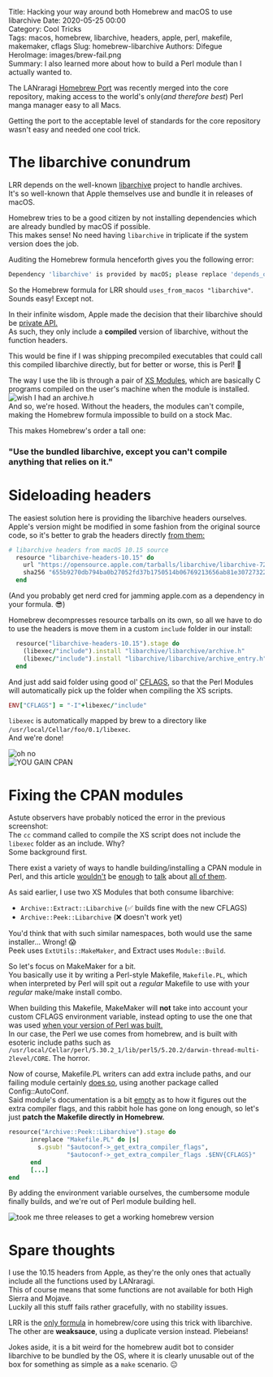 Title: Hacking your way around both Homebrew and macOS to use libarchive
Date: 2020-05-25 00:00  
Category: Cool Tricks  
Tags: macos, homebrew, libarchive, headers, apple, perl, makefile, makemaker, cflags
Slug: homebrew-libarchive
Authors: Difegue  
HeroImage: images/brew-fail.png  
Summary: I also learned more about how to build a Perl module than I actually wanted to.

The LANraragi [Homebrew Port](https://formulae.brew.sh/formula/lanraragi) was recently merged into the core repository, making access to the world's only(_and therefore best_) Perl manga manager easy to all Macs.  

Getting the port to the acceptable level of standards for the core repository wasn't easy and needed one cool trick.  

# The libarchive conundrum  

LRR depends on the well-known [libarchive](https://www.libarchive.org/) project to handle archives.  
It's so well-known that Apple themselves use and bundle it in releases of macOS.  

Homebrew tries to be a good citizen by not installing dependencies which are already bundled by macOS if possible.  
This makes sense! No need having `libarchive` in triplicate if the system version does the job.  

Auditing the Homebrew formula henceforth gives you the following error:  
```bash
Dependency 'libarchive' is provided by macOS; please replace 'depends_on' with 'uses_from_macos'.
```  

So the Homebrew formula for LRR should `uses_from_macos "libarchive"`. Sounds easy! Except not.  

In their infinite wisdom, Apple made the decision that their libarchive should be [private API.](https://stackoverflow.com/a/3167763)  
As such, they only include a **compiled** version of libarchive, without the function headers.  

This would be fine if I was shipping precompiled executables that could call this compiled libarchive directly, but for better or worse, this is Perl! 🐫  

The way I use the lib is through a pair of [XS Modules](https://en.wikipedia.org/wiki/XS_%28Perl%29), which are basically C programs compiled on the user's machine when the module is installed.  
![wish I had an archive.h]({static}/images/libarchivexs.png)  
And so, we're hosed. Without the headers, the modules can't compile, making the Homebrew formula impossible to build on a stock Mac.  

This makes Homebrew's order a tall one:  
### "Use the bundled libarchive, except you can't compile anything that relies on it."  

# Sideloading headers  

The easiest solution here is providing the libarchive headers ourselves.  
Apple's version might be modified in some fashion from the original source code, so it's better to grab the headers directly [from them:](https://opensource.apple.com/source/libarchive/)  

```ruby
# libarchive headers from macOS 10.15 source
  resource "libarchive-headers-10.15" do
    url "https://opensource.apple.com/tarballs/libarchive/libarchive-72.11.2.tar.gz"
    sha256 "655b9270db794ba0b27052fd37b1750514b06769213656ab81e30727322e401f"
  end
```
(And you probably get nerd cred for jamming apple.com as a dependency in your formula. 😎)  

Homebrew decompresses resource tarballs on its own, so all we have to do to use the headers is move them in a custom `include` folder in our install:  

```ruby
  resource("libarchive-headers-10.15").stage do
    (libexec/"include").install "libarchive/libarchive/archive.h"
    (libexec/"include").install "libarchive/libarchive/archive_entry.h"
  end
```

And just add said folder using good ol' [CFLAGS](https://en.wikipedia.org/wiki/CFLAGS), so that the Perl Modules will automatically pick up the folder when compiling the XS scripts.  
```ruby
ENV["CFLAGS"] = "-I"+libexec/"include"
```  
`libexec` is automatically mapped by brew to a directory like `/usr/local/Cellar/foo/0.1/libexec`.  
And we're done!  

![oh no]({static}/images/brew-fail.png)  
![YOU GAIN CPAN]({static}/images/bullshit.jpg)

# Fixing the CPAN modules

Astute observers have probably noticed the error in the previous screenshot:  
The `cc` command called to compile the XS script does not include the `libexec` folder as an include. Why?  
Some background first.  

There exist a variety of ways to handle building/installing a CPAN module in Perl, and this article [wouldn't](https://metacpan.org/pod/Module::Install) be [enough](https://metacpan.org/pod/Module::Build) to [talk](https://metacpan.org/pod/Dist::Zilla) about [all of them](https://metacpan.org/pod/ExtUtils::MakeMaker).  

As said earlier, I use two XS Modules that both consume libarchive:  

* `Archive::Extract::Libarchive` (✅ builds fine with the new CFLAGS)
* `Archive::Peek::Libarchive` (❌ doesn't work yet)

You'd think that with such similar namespaces, both would use the same installer... Wrong! 😱  
Peek uses `ExtUtils::MakeMaker`, and Extract uses `Module::Build`.  

So let's focus on MakeMaker for a bit.  
You basically use it by writing a Perl-style Makefile, `Makefile.PL`, which when interpreted by Perl will spit out a _regular_ Makefile to use with your _regular_ make/make install combo.  

When building this Makefile, MakeMaker will **not** take into account your custom CFLAGS environment variable, instead opting to use the one that was used [when your version of Perl was built.](http://coding.derkeiler.com/Archive/Perl/comp.lang.perl.misc/2005-11/msg01613.html)  
In our case, the Perl we use comes from homebrew, and is built with esoteric include paths such as `/usr/local/Cellar/perl/5.30.2_1/lib/perl5/5.20.2/darwin-thread-multi-2level/CORE`. The horror.  

Now of course, Makefile.PL writers can add extra include paths, and our failing module certainly [does so](https://metacpan.org/source/REHSACK/Archive-Peek-Libarchive-0.38/Makefile.PL#L95), using another package called Config::AutoConf.  
Said module's documentation is a bit [empty](https://metacpan.org/pod/Config::AutoConf#_get_extra_compiler_flags) as to how it figures out the extra compiler flags, and this rabbit hole has gone on long enough, so let's just **patch the Makefile directly in Homebrew.**  

```ruby
resource("Archive::Peek::Libarchive").stage do
      inreplace "Makefile.PL" do |s|
        s.gsub! "$autoconf->_get_extra_compiler_flags",  
                "$autoconf->_get_extra_compiler_flags .$ENV{CFLAGS}"
      end
      [...]
end
```

By adding the environment variable ourselves, the cumbersome module finally builds, and we're out of Perl module building hell.  

![took me three releases to get a working homebrew version]({static}/images/over.jpg)  

# Spare thoughts

I use the 10.15 headers from Apple, as they're the only ones that actually include all the functions used by LANraragi.  
This of course means that some functions are not available for both High Sierra and Mojave.  
Luckily all this stuff fails rather gracefully, with no stability issues.  

LRR is the [only formula](https://github.com/Homebrew/homebrew-core/search?q=uses_from_macos+%22libarchive%22&unscoped_q=uses_from_macos+%22libarchive%22) in homebrew/core using this trick with libarchive.  
The other are **weaksauce**, using a duplicate version instead. Plebeians!  

Jokes aside, it is a bit weird for the homebrew audit bot to consider libarchive to be bundled by the OS, where it is clearly unusable out of the box for something as simple as a `make` scenario. 😐  
